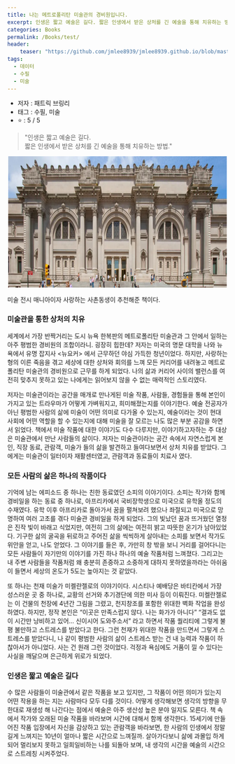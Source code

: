 ```yaml
---
title: 나는 메트로폴리탄 미술관의 경비원입니다.
excerpt: 인생은 짧고 예술은 길다. 짧은 인생에서 받은 상처를 긴 예술을 통해 치유하는 방법
categories: Books
permalink: /Books/test/
header: 
    teaser: "https://github.com/jmlee8939/jmlee8939.github.io/blob/master/assets/images/books/all_the_beauty_in_the_world/sistina_cappella.png?raw=true"
tags:
  - 데이터
  - 수필
  - 미술
---
```


- 저자 : 패트릭 브링리
- 태그 : 수필, 미술
-  ⭐️   : 5 / 5 

> "인생은 짧고 예술은 길다.  
> 짧은 인생에서 받은 상처를 긴 예술을 통해 치유하는 방법."

<p align="center">
<img src= "https://github.com/jmlee8939/jmlee8939.github.io/blob/master/assets/images/books/all_the_beauty_in_the_world/metropolitan_museum.png?raw=true" width = 500 height = 300>
</p>

미술 전시 매니아이자 사랑하는 사촌동생이 추천해준 책이다.

### 미술관을 통한 상처의 치유

세계에서 가장 반짝거리는 도시 뉴욕 한복판의 메트로폴리탄 미술관과 그 안에서 일하는 아주 평범한 경비원의 조합이라니. 굉장히 힙한데? 저자는 미국의 명문 대학을 나와 뉴욕에서 유명 잡지사 <뉴요커> 에서 근무하던 야심 가득한 청년이었다. 하지만, 사랑하는 형의 이른 죽음을 겪고 세상에 대한 상처와 회의를 느껴 모든 커리어를 내려놓고 메트로폴리탄 미술관의 경비원으로 근무를 하게 되었다. 나의 삶과 커리어 사이의 밸런스를 여전히 맞추지 못하고 있는 나에게는 읽어보지 않을 수 없는 매력적인 스토리였다.

저자는 미술관이라는 공간을 매개로 만나게된 미술 작품, 사람들, 경험들을 통해 본인이 가지고 있는 트라우마가 어떻게 가벼워지고, 희미해졌는지를 이야기한다. 예술 전공자가 아닌 평범한 사람의 삶에 미술이 어떤 의미로 다가올 수 있는지, 예술이라는 것이 현대 사회에 어떤 역할을 할 수 있는지에 대해 미술을 잘 모르는 나도 많은 부분 공감을 하면서 읽었다. 책에서 미술 작품에 대한 이야기도 다수 다루지만, 이야기하고자하는 주 대상은 미술관에서 만난 사람들의 삶이다. 저자는 미술관이라는 공간 속에서 자연스럽게 본인, 직장 동료, 관람객, 미술가 들의 삶을 발견하고 들여다보면서 상처 치유를 받았다. 그에게는 미술관이 일터이자 재활센터였고, 관람객과 동료들이 치료사 였다.  

### 모든 사람의 삶은 하나의 작품이다

기억에 남는 에피소드 중 하나는 친한 동료였던 소피의 이야기이다. 소피는 작가와 함께 경비일을 하는 동료 중 하나로, 아프리카에서 국비장학생으로 미국으로 유학올 정도의 수재였다. 유학 이후 아프리카로 돌아가서 꿈을 펼쳐보려 했으나 좌절되고 미국으로 망명하여 여러 고초를 겪다 미술관 경비일을 하게 되었다. 그의 빛났던 꿈과 뜨거웠던 열정은 진작 빛이 바래고 식었지만, 여전히 그의 삶에는 여전히 밝고 따뜻한 온기가 남아있었다. 기구한 삶의 굴곡을 뒤로하고 주어진 삶을 씩씩하게 살아내는 소피를 보면서 작가도 위안을 얻고, 나도 얻었다. 그 이야기를 들은 후, 가만히 창 밖을 보니 거리를 걸어다니는 모든 사람들이 자기만의 이야기를 가진 하나 하나의 예술 작품처럼 느껴졌다. 그리고는 내 주변 사람들을 작품처럼 왜 충분히 존중하고 소중하게 대하지 못하였을까라는 아쉬움이 들면서 세상의 온도가 5도는 높아지는 것 같았다. 

또 하나는 천재 미술가 미켈란젤로의 이야기이다. 시스티나 예배당은 바티칸에서 가장 성스러운 곳 중 하나로, 교황의 선거와 추기경단에 의한 미사 등이 이뤄진다. 미켈란젤로는 이 건물의 천장에 4년간 그림을 그렸고, 천지창조를 포함한 위대한 벽화 작업을 완성하였다. 하지만, 정작 본인은 “이곳은 만족스럽지 않다. 나는 화가가 아니다” “결과도 없이 시간만 낭비하고 있어… 신이시어 도와주소서” 라고 하면서 작품 퀄리티에 그렇게 불평 불만하고 스트레스를 받았다고 한다. 그런 천재가 위대한 작품을 만드면서 그렇게 스트레스를 받았다니, 나 같이 평범한 사람의 삶이 스트레스 받는 건 내 능력과 작품이 하찮아서가 아니었다. 사는 건 원래 그런 것이었다. 걱정과 욕심에도 거품이 낄 수 있다는 사실을 깨달으며 은근하게 위로가 되었다. 

### 인생은 짧고 예술은 길다

수 많은 사람들이 미술관에서 같은 작품을 보고 있지만, 그 작품이 어떤 의미가 있는지 어떤 작용을 하는 지는 사람마다 모두 다를 것이다. 어떻게 생각해보면 생각의 방향을 무한대로 재생성 해 나간다는 점에서 예술은 아주 생산성 높은 분야 일지도 모른다. 책 속에서 작가와 오래된 미술 작품을 바라보며 시간에 대해서 함께 생각한다. 15세기에 만들어진 작품 입장에서 자신을 감상하고 있는 관람객을 바라보면, 한 사람의 인생에서 정말 길게 느껴지는 10년이 얼마나 짧은 시간으로 느껴질까. 살아가다보니 삶에 과몰입 하게 되어 멀리보지 못하고 일희일비하는 나를 되돌아 보며, 내 생각의 시간을 예술의 시간으로 스트레칭 시켜주었다. 







